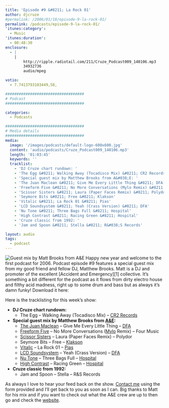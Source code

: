 ```yaml
---
title: 'Episode #9 &#8211; La Rock 01'
author: djcruze
#permalink: /2006/01/18/episode-9-la-rock-01/
permalink: /podcasts/episode-9-la-rock-01/
'itunes:category':
  - Music
'itunes:duration':
  - 00:48:30
enclosure:
  - |
    |
        http://ripple.radiotail.com/211/Cruze_Podcast009_140106.mp3
        34932736
        audio/mpeg

votio:
  - 7.7413793103449,58,

###################################
# Podcast
###################################

categories:
  - Podcasts

###################################
# Media details
###################################
media:
  image: '/images/podcasts/default-logo-600x600.jpg'
  content: 'audio/podcasts/Cruze_Podcast009_140106.mp3'
  length: '01:03:45'
  keywords: ''
  tracklist:
    - 'DJ Cruze chart rundown: '
    - 'The Egg &#8211; Walking Away (Tocadisco Mix) &#8211; CR2 Records'
    - 'Special guest mix by Matthew Brooks from A&#038;E: '
    - 'The Juan Maclean &#8211; Give Me Every Little Thing &#8211; DFA'
    - 'Freeform Five &#8211; No More Conversations (Mylo Remix) &#8211; Four Music'
    - 'Scissor Sisters &#8211; Laura (Paper Faces Remix) &#8211; Polydor'
    - 'Seymore Bits &#8211; Free &#8211; Klakson'
    - 'Vitalic &#8211; La Rock 01 &#8211; Pias'
    - 'LCD Soundsystem &#8211; Yeah (Crass Version) &#8211; DFA'
    - 'Nu Tone &#8211; Three Bags Full &#8211; Hospital'
    - 'High Contrast &#8211; Racing Green &#8211; Hospital'
    - 'Cruze classic from 1992: '
    - 'Jam and Spoon &#8211; Stella &#8211; R&#038;S Records'

layout: audio
tags:
  - podcast
---
```


<img src="http://www.djcruze.co.uk/cms/wp-content/matt_brooks.jpg" alt="Guest mix by Matt Brooks from A&E" class="right" />  
Happy new year and welcome to the first podcast for 2006. Podcast episode #9 features a special guest mix from my good friend and fellow DJ, Matthew Brooks. Matt is a DJ and promoter of the excellent [Accident and Emergency][1] collective. It&#8217;s something a bit different for the podcast as it flows from dirty electro house and filthy acid madness, right up to some drum and bass but as always it&#8217;s damn funky! Download it here:

Here is the tracklisting for this week&#8217;s show:

- **DJ Cruze chart rundown:**
  - The Egg &#8211; Walking Away (Tocadisco Mix) &#8211; [CR2 Records][4]
- **Special guest mix by Matthew Brooks from [A&#038;E][1]:**
  - [The Juan Maclean][5] &#8211; Give Me Every Little Thing &#8211; [DFA][6]
  - [Freeform Five][7] &#8211; No More Conversations ([Mylo][8] Remix) &#8211; Four Music
  - [Scissor Sisters][9] &#8211; Laura (Paper Faces Remix) &#8211; Polydor
  - Seymore Bits &#8211; Free &#8211; [Klakson][10]
  - [Vitalic][11] &#8211; La Rock 01 &#8211; [Pias][12]
  - [LCD Soundsystem][13] &#8211; Yeah (Crass Version) &#8211; [DFA][6]
  - [Nu Tone][14] &#8211; Three Bags Full &#8211; [Hospital][15]
  - [High Contrast][16] &#8211; Racing Green &#8211; [Hospital][15]
- **Cruze classic from 1992:**
  - Jam and Spoon &#8211; Stella &#8211; R&#038;S Records

As always I love to hear your feed back on the show. [Contact me][17] using the form provided and I&#8217;ll get back to you as soon as I can. Big thanks to Matt for his mix and if you want to check out what the A&#038;E crew are up to then go and check the [website][1].

[1]: http://www.accidentandemergency.info/
[2]: http://ripple.radiotail.com/211/Cruze_Podcast009_140106.mp3
[3]: http://www.djcruze.co.uk/cms/podcasts/feed/rss2
[4]: http://www.cr2records.co.uk/
[5]: http://www.thejuanmaclean.com/
[6]: http://www.dfarecords.com/
[7]: http://www.freeformfive.com/
[8]: http://www.breastfed.tv/
[9]: http://www.scissorsisters.com/
[10]: http://www.klakson.nl/
[11]: http://www.vitalic.org/
[12]: http://www.pias.com/
[13]: http://www.lcdsoundsystem.com/
[14]: http://www.hospitalrecords.com/artists_nutone.shtml
[15]: http://www.hospitalrecords.com/
[16]: http://www.hospitalrecords.com/artists_highcontrast.shtml
[17]: /contact
